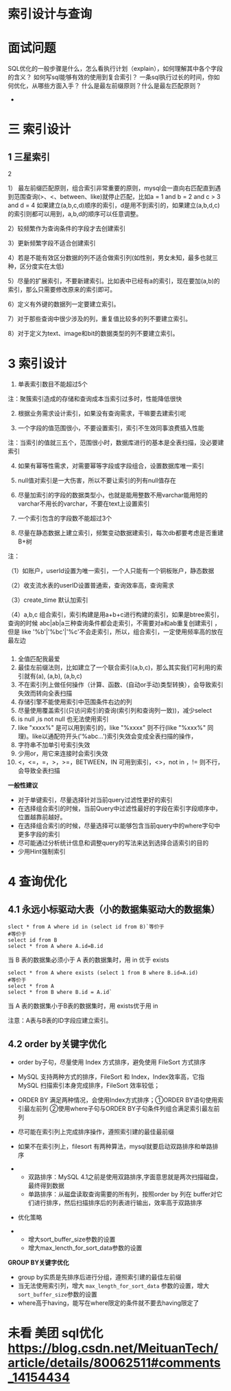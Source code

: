 # 索引设计与查询

 # 面试问题 

SQL优化的一般步骤是什么，怎么看执行计划（explain），如何理解其中各个字段的含义？
如何写sql能够有效的使用到复合索引？
一条sql执行过长的时间，你如何优化，从哪些方面入手？
什么是最左前缀原则？什么是最左匹配原则？ 

- 



# 三 索引设计

## 1 三星索引

2

1） 最左前缀匹配原则，组合索引非常重要的原则，mysql会一直向右匹配直到遇到范围查询(>、<、between、like)就停止匹配，比如a = 1 and b = 2 and c > 3 and d = 4 如果建立(a,b,c,d)顺序的索引，d是用不到索引的，如果建立(a,b,d,c)的索引则都可以用到，a,b,d的顺序可以任意调整。

2）较频繁作为查询条件的字段才去创建索引

3）更新频繁字段不适合创建索引

4）若是不能有效区分数据的列不适合做索引列(如性别，男女未知，最多也就三种，区分度实在太低)

5）尽量的扩展索引，不要新建索引。比如表中已经有a的索引，现在要加(a,b)的索引，那么只需要修改原来的索引即可。

6）定义有外键的数据列一定要建立索引。

7）对于那些查询中很少涉及的列，重复值比较多的列不要建立索引。

8）对于定义为text、image和bit的数据类型的列不要建立索引。





# 3 索引设计

1. 单表索引数目不能超过5个

  注：聚簇索引造成的存储和查询成本当索引过多时，性能降低很快

2. 根据业务需求设计索引，如果没有查询需求，干嘛要去建索引呢

3. 一个字段的值范围很小，不要设置索引，索引不生效同事浪费插入性能

  注：当索引的值就三五个，范围很小时，数据库进行的基本是全表扫描，没必要建索引

4. 如果有幂等性需求，对需要幂等字段或字段组合，设置数据库唯一索引

5. null值对索引是一大伤害，所以不要让索引的列有null值存在

6. 尽量加索引的字段的数据类型小，也就是能用整数不用varchar能用短的varchar不用长的varchar，不要在text上设置索引

7. 一个索引包含的字段数不能超过3个

  8. 尽量在静态数据上建立索引，频繁变动数据建索引，每次db都要考虑是否重建B+树

  注：

  （1）如账户，userId设置为唯一索引，一个人只能有一个铜板账户，静态数据

  （2）收支流水表的userID设置普通索，查询效率高，查询需求

  （3）create_time 默认加索引

（4）a,b,c  组合索引，索引构建是用a+b+c进行构建的索引，如果是btree索引，查询的时候 abc|ab|a三种查询条件都会走索引，不需要对a和ab重复创建索引 ，但是 like '%b'|'%bc'|'%c'不会走索引，所以，组合索引，一定使用频率高的放在最左边  



### 

1. 全值匹配我最爱
2. 最佳左前缀法则，比如建立了一个联合索引(a,b,c)，那么其实我们可利用的索引就有(a), (a,b), (a,b,c)
3. 不在索引列上做任何操作（计算、函数、(自动or手动)类型转换），会导致索引失效而转向全表扫描
4. 存储引擎不能使用索引中范围条件右边的列
5. 尽量使用覆盖索引(只访问索引的查询(索引列和查询列一致))，减少select
6. is null ,is not null 也无法使用索引
7. like "xxxx%" 是可以用到索引的，like "%xxxx" 则不行(like "%xxx%" 同理)。like以通配符开头('%abc...')索引失效会变成全表扫描的操作，
8. 字符串不加单引号索引失效
9. 少用or，用它来连接时会索引失效
10. <，<=，=，>，>=，BETWEEN，IN 可用到索引，<>，not in ，!= 则不行，会导致全表扫描

**一般性建议**

- 对于单键索引，尽量选择针对当前query过滤性更好的索引
- 在选择组合索引的时候，当前Query中过滤性最好的字段在索引字段顺序中，位置越靠前越好。
- 在选择组合索引的时候，尽量选择可以能够包含当前query中的where字句中更多字段的索引
- 尽可能通过分析统计信息和调整query的写法来达到选择合适索引的目的
- 少用Hint强制索引

# 4 查询优化

## 4.1 永远小标驱动大表（小的数据集驱动大的数据集）

```text
slect * from A where id in (select id from B)`等价于
#等价于
select id from B
select * from A where A.id=B.id
```

当 B 表的数据集必须小于 A 表的数据集时，用 in 优于 exists

```text
select * from A where exists (select 1 from B where B.id=A.id)
#等价于
select * from A
select * from B where B.id = A.id`
```

当 A 表的数据集小于B表的数据集时，用 exists优于用 in

注意：A表与B表的ID字段应建立索引。

## 4.2 order by关键字优化

- order by子句，尽量使用 Index 方式排序，避免使用 FileSort 方式排序

- MySQL 支持两种方式的排序，FileSort 和 Index，Index效率高，它指 MySQL 扫描索引本身完成排序，FileSort 效率较低；

- ORDER BY 满足两种情况，会使用Index方式排序；①ORDER BY语句使用索引最左前列 ②使用where子句与ORDER BY子句条件列组合满足索引最左前列

- 尽可能在索引列上完成排序操作，遵照索引建的最佳最前缀

- 如果不在索引列上，filesort 有两种算法，mysql就要启动双路排序和单路排序

- - 双路排序：MySQL 4.1之前是使用双路排序,字面意思就是两次扫描磁盘，最终得到数据
  - 单路排序：从磁盘读取查询需要的所有列，按照order by 列在 buffer对它们进行排序，然后扫描排序后的列表进行输出，效率高于双路排序



- 优化策略

- - 增大sort_buffer_size参数的设置
  - 增大max_lencth_for_sort_data参数的设置

**GROUP BY关键字优化**

- group by实质是先排序后进行分组，遵照索引建的最佳左前缀
- 当无法使用索引列，增大 `max_length_for_sort_data` 参数的设置，增大`sort_buffer_size`参数的设置
- where高于having，能写在where限定的条件就不要去having限定了



# 未看 美团 sql优化 https://blog.csdn.net/MeituanTech/article/details/80062511#comments_14154434

















